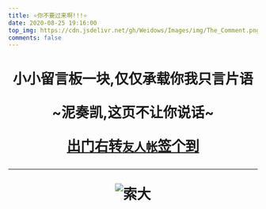 ```yaml
---
title: ⭐你不要过来啊!!!⭐
date: 2020-08-25 19:16:00
top_img: https://cdn.jsdelivr.net/gh/Weidows/Images/img/The_Comment.png
comments: false
---
```


<!--
 * @Author: Weidows
 * @Date: 2020-08-25 19:14:35
 * @LastEditors: Weidows
 * @LastEditTime: 2020-11-27 22:56:28
 * @FilePath: \Weidowsd:\Game\Demo\Github\Blog\source\tags\comment.md
-->

<h1 align="center">

小小留言板一块,仅仅承载你我只言片语

~泥奏凯,这页不让你说话~

[出门右转`友人帐`签个到](./link/)

---

![索大](https://cdn.jsdelivr.net/gh/Weidows/Images/anime/Onepiece/QQ图片20190624124419.jpg)

</h1>
